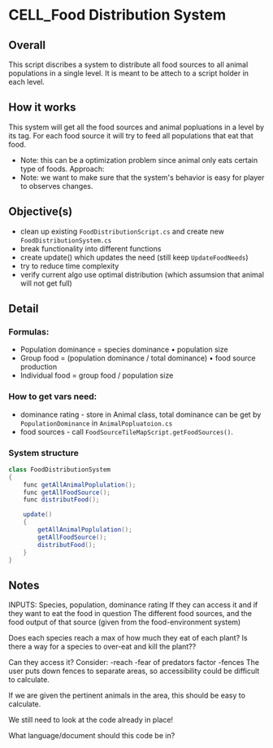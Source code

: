 # CELL_Food Distribution System

## Overall
This script discribes a system to distribute all food sources to all animal populations in a single level. It is meant to be attech to a
script holder in each level.

## How it works
This system will get all the food sources and animal popluations in a level by its tag. For each food source it will try to feed
all populations that eat that food.

* Note: this can be a optimization problem since animal only eats certain type of foods. Approach: 
* Note: we want to make sure that the system's behavior is easy for player to observes changes.

## Objective(s)
* clean up existing `FoodDistributionScript.cs` and create new `FoodDistributionSystem.cs`
* break functionality into different functions
* create update() which updates the need (still keep `UpdateFoodNeeds`)
* try to reduce time complexity
* verify current algo use optimal distribution (which assumsion that animal will not get full)

## Detail

### Formulas:
* Population dominance = species dominance • population size
* Group food = (population dominance / total dominance) • food source production
* Individual food = group food / population size


### How to get vars need: 
* dominance rating - store in Animal class, total dominance can be get by `PopulationDominance` in `AnimalPopluatoion.cs`
* food sources - call `FoodSourceTileMapScript.getFoodSources()`.

### System structure

```C#
class FoodDistributionSystem
{
    func getAllAnimalPoplulation();
    func getAllFoodSource();
    func distributFood();

    update()
    {
        getAllAnimalPoplulation();
        getAllFoodSource();
        distributFood();
    }
}
```


## Notes

INPUTS:
Species, population, dominance rating
If they can access it and if they want to eat the food in question
The different food sources, and the food output of that source (given from the food-environment system)

Does each species reach a max of how much they eat of each plant? 
Is there a way for a species to over-eat and kill the plant??

Can they access it?
Consider:
	-reach
	-fear of predators factor
	-fences
The user puts down fences to separate areas, so accessibility could be difficult to calculate.

If we are given the pertinent animals in the area, this should be easy to calculate.

We still need to look at the code already in place!

What language/document should this code be in?

